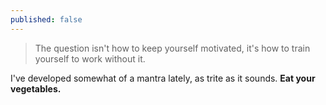 ```yaml
---
published: false
---
```




> The question isn't how to keep yourself motivated, it's how to train yourself to work without it.

I've developed somewhat of a mantra lately, as trite as it sounds. **Eat your vegetables.**
